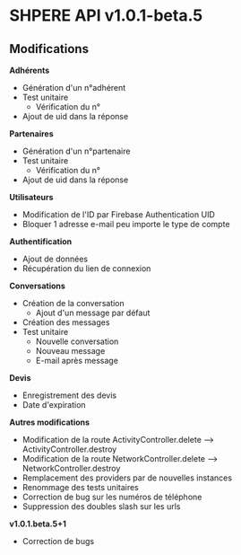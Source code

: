 # SHPERE API v1.0.1-beta.5

## Modifications

**Adhérents**

- Génération d'un n°adhérent
- Test unitaire
  - Vérification du n°
- Ajout de uid dans la réponse

**Partenaires**

- Génération d'un n°partenaire
- Test unitaire
  - Vérification du n°
- Ajout de uid dans la réponse

**Utilisateurs**

- Modification de l'ID par Firebase Authentication UID
- Bloquer 1 adresse e-mail peu importe le type de compte

**Authentification**

- Ajout de données
- Récupération du lien de connexion

**Conversations**

- Création de la conversation
  - Ajout d'un message par défaut
- Création des messages
- Test unitaire
  - Nouvelle conversation
  - Nouveau message
  - E-mail après message

**Devis**

- Enregistrement des devis
- Date d'expiration

**Autres modifications**

- Modification de la route ActivityController.delete --> ActivityController.destroy
- Modification de la route NetworkController.delete --> NetworkController.destroy
- Remplacement des providers par de nouvelles instances
- Renommage des tests unitaires
- Correction de bug sur les numéros de téléphone
- Suppression des doubles slash sur les urls

**v1.0.1.beta.5+1**

- Correction de bugs

